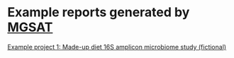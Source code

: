 # Example reports generated by [MGSAT](https://github.com/andreyto/mgsat)
[Example project 1: Made-up diet 16S amplicon microbiome study (fictional)](example_project_01/0-report.html)

